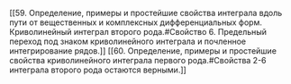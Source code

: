 [[59. Определение, примеры и простейшие свойства интеграла вдоль пути от вещественных и комплексных дифференциальных форм. Криволинейный интеграл второго рода.#Свойство 6. Предельный переход под знаком криволинейного интеграла и почленное интегрирование рядов.]]
[[60. Определение, примеры и простейшие свойства криволинейного интеграла первого рода.#Свойства 2-6 интеграла второго рода остаются верными.]]